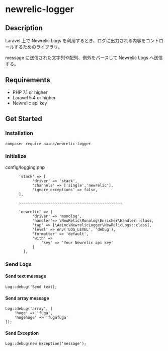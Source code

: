 # newrelic-logger

## Description
Laravel 上で Newrelic Logs を利用するとき、ログに出力される内容をコントロールするためのライブラリ。

message に送信された文字列や配列、例外をパースして Newrelic Logs へ送信する。

## Requirements
* PHP 7.1 or higher
* Laravel 5.4 or higher
* Newrelic api key

## Get Started
### Installation
~~~ 
composer require aainc/newrelic-logger
~~~

### Initialize
config/logging.php

~~~
      'stack' => [
            'driver' => 'stack',
            'channels' => ['single','newrelic'],
            'ignore_exceptions' => false,
      ],
        
      ~~~~~~~~~~~~~~~~~~~~~~~~~~~~~~~~~~~~~~~~~~~~~~
        
      'newrelic' => [
            'driver' => 'monolog',
            'handler'=> \NewRelic\Monolog\Enricher\Handler::class,
            'tap' => [\Aainc\NewrelicLogger\NewRelicLogs::class],
            'level' => env('LOG_LEVEL', 'debug'),
            'formatter' => 'default',
            'with' => 
                'key' => 'Your Newrelic api key'
            ]
        ],
~~~


### Send Logs

#### Send text message

~~~
Log::debug('Send text);
~~~

#### Send array message

~~~
Log::debug('array', [
    'hoge' => 'fuga',
    'hogehoge' => 'fugafuga'
]);
~~~

#### Send Exception

~~~
Log::debug(new Exception('message');
~~~

